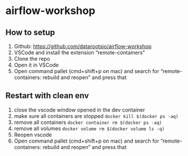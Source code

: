 # airflow-workshop

## How to setup

1. Github: https://github.com/datarootsio/airflow-workshop
2. VSCode and install the extension “remote-containers”
3. Clone the repo
4. Open it in VSCode
5. Open command pallet (cmd+shift+p on mac) and search for “remote-containers: rebuild and reopen” and press that

## Restart with clean env

1. close the vscode window opened in the dev container
2. make sure all containers are stopped `docker kill $(docker ps -aq)`
3. remove all containers `docker container rm $(docker ps -aq)`
4. remove all volumes `docker volume rm $(docker volume ls -q)`
5. Reopen vscode
6. Open command pallet (cmd+shift+p on mac) and search for “remote-containers: rebuild and reopen” and press that
